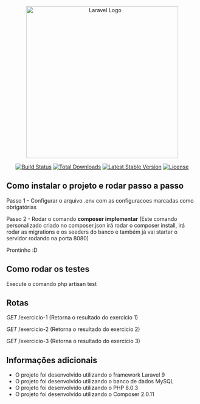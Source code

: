 <p align="center"><a href="https://laravel.com" target="_blank"><img src="https://raw.githubusercontent.com/laravel/art/master/logo-lockup/5%20SVG/2%20CMYK/1%20Full%20Color/laravel-logolockup-cmyk-red.svg" width="400" alt="Laravel Logo"></a></p>

<p align="center">
<a href="https://travis-ci.org/laravel/framework"><img src="https://travis-ci.org/laravel/framework.svg" alt="Build Status"></a>
<a href="https://packagist.org/packages/laravel/framework"><img src="https://img.shields.io/packagist/dt/laravel/framework" alt="Total Downloads"></a>
<a href="https://packagist.org/packages/laravel/framework"><img src="https://img.shields.io/packagist/v/laravel/framework" alt="Latest Stable Version"></a>
<a href="https://packagist.org/packages/laravel/framework"><img src="https://img.shields.io/packagist/l/laravel/framework" alt="License"></a>
</p>

## Como instalar o projeto e rodar passo a passo
Passo 1 - Configurar o arquivo .env com as configuracoes marcadas como obrigatórias

Passo 2 - Rodar o comando **composer implementar** (Este comando personalizado criado no composer.json irá rodar o composer install, irá rodar as migrations e os seeders do banco e também já vai startar o servidor rodando na porta 8080)

Prontinho :D

## Como rodar os testes
Execute o comando php artisan test

## Rotas
*GET* /exercicio-1 (Retorna o resultado do exercicio 1)

*GET* /exercicio-2 (Retorna o resultado do exercicio 2)

*GET* /exercicio-3 (Retorna o resultado do exercicio 3)

## Informações adicionais
- O projeto foi desenvolvido utilizando o framework Laravel 9
- O projeto foi desenvolvido utilizando o banco de dados MySQL
- O projeto foi desenvolvido utilizando o PHP 8.0.3
- O projeto foi desenvolvido utilizando o Composer 2.0.11
